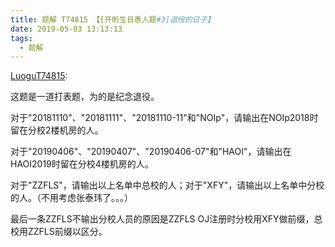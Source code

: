 ```yaml
---
title: 题解 T74815 【[开昕生日愚人题#3]退役的日子】
date: 2019-05-03 13:13:13
tags: 
  - 题解
---
```

[LuoguT74815](https://www.luogu.org/problemnew/show/T74815):

这题是一道打表题，为的是纪念退役。

对于"20181110"、"20181111"、"20181110-11"和"NOIp"，请输出在NOIp2018时留在分校2楼机房的人。

对于"20190406"、"20190407"、"20190406-07"和"HAOI"，请输出在HAOI2019时留在分校4楼机房的人。

对于"ZZFLS"，请输出以上名单中总校的人；对于"XFY"，请输出以上名单中分校的人。（不用考虑张泰玮了。。。）

最后一条ZZFLS不输出分校人员的原因是ZZFLS OJ注册时分校用XFY做前缀，总校用ZZFLS前缀以区分。